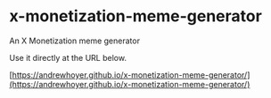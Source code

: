 # x-monetization-meme-generator
An X Monetization meme generator

Use it directly at the URL below.

[https://andrewhoyer.github.io/x-monetization-meme-generator/](https://andrewhoyer.github.io/x-monetization-meme-generator/)
